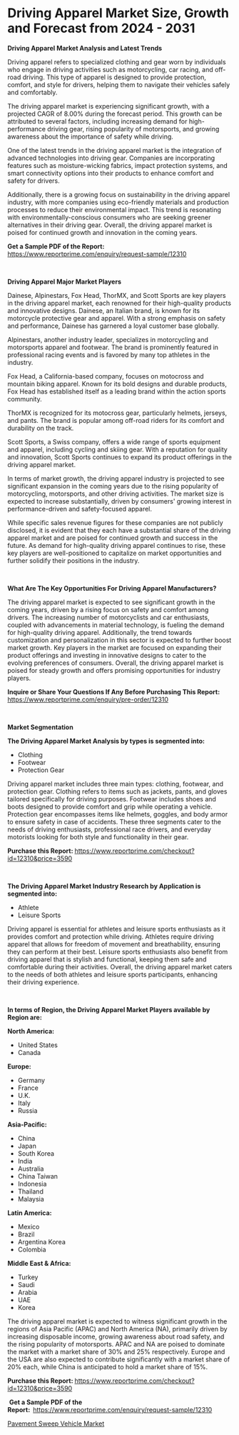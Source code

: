 <p><h1>Driving Apparel Market Size, Growth and Forecast from 2024 - 2031</h1></p><p><strong>Driving Apparel Market Analysis and Latest Trends</strong></p>
<p><p>Driving apparel refers to specialized clothing and gear worn by individuals who engage in driving activities such as motorcycling, car racing, and off-road driving. This type of apparel is designed to provide protection, comfort, and style for drivers, helping them to navigate their vehicles safely and comfortably.</p><p>The driving apparel market is experiencing significant growth, with a projected CAGR of 8.00% during the forecast period. This growth can be attributed to several factors, including increasing demand for high-performance driving gear, rising popularity of motorsports, and growing awareness about the importance of safety while driving.</p><p>One of the latest trends in the driving apparel market is the integration of advanced technologies into driving gear. Companies are incorporating features such as moisture-wicking fabrics, impact protection systems, and smart connectivity options into their products to enhance comfort and safety for drivers.</p><p>Additionally, there is a growing focus on sustainability in the driving apparel industry, with more companies using eco-friendly materials and production processes to reduce their environmental impact. This trend is resonating with environmentally-conscious consumers who are seeking greener alternatives in their driving gear. Overall, the driving apparel market is poised for continued growth and innovation in the coming years.</p></p>
<p><strong>Get a Sample PDF of the Report:&nbsp;</strong> <a href="https://www.reportprime.com/enquiry/request-sample/12310">https://www.reportprime.com/enquiry/request-sample/12310</a></p>
<p>&nbsp;</p>
<p><strong>Driving Apparel Major Market Players</strong></p>
<p><p>Dainese, Alpinestars, Fox Head, ThorMX, and Scott Sports are key players in the driving apparel market, each renowned for their high-quality products and innovative designs. Dainese, an Italian brand, is known for its motorcycle protective gear and apparel. With a strong emphasis on safety and performance, Dainese has garnered a loyal customer base globally.</p><p>Alpinestars, another industry leader, specializes in motorcycling and motorsports apparel and footwear. The brand is prominently featured in professional racing events and is favored by many top athletes in the industry.</p><p>Fox Head, a California-based company, focuses on motocross and mountain biking apparel. Known for its bold designs and durable products, Fox Head has established itself as a leading brand within the action sports community.</p><p>ThorMX is recognized for its motocross gear, particularly helmets, jerseys, and pants. The brand is popular among off-road riders for its comfort and durability on the track.</p><p>Scott Sports, a Swiss company, offers a wide range of sports equipment and apparel, including cycling and skiing gear. With a reputation for quality and innovation, Scott Sports continues to expand its product offerings in the driving apparel market.</p><p>In terms of market growth, the driving apparel industry is projected to see significant expansion in the coming years due to the rising popularity of motorcycling, motorsports, and other driving activities. The market size is expected to increase substantially, driven by consumers' growing interest in performance-driven and safety-focused apparel.</p><p>While specific sales revenue figures for these companies are not publicly disclosed, it is evident that they each have a substantial share of the driving apparel market and are poised for continued growth and success in the future. As demand for high-quality driving apparel continues to rise, these key players are well-positioned to capitalize on market opportunities and further solidify their positions in the industry.</p></p>
<p>&nbsp;</p>
<p><strong>What Are The Key Opportunities For Driving Apparel Manufacturers?</strong></p>
<p><p>The driving apparel market is expected to see significant growth in the coming years, driven by a rising focus on safety and comfort among drivers. The increasing number of motorcyclists and car enthusiasts, coupled with advancements in material technology, is fueling the demand for high-quality driving apparel. Additionally, the trend towards customization and personalization in this sector is expected to further boost market growth. Key players in the market are focused on expanding their product offerings and investing in innovative designs to cater to the evolving preferences of consumers. Overall, the driving apparel market is poised for steady growth and offers promising opportunities for industry players.</p></p>
<p><strong>Inquire or Share Your Questions If Any Before Purchasing This Report:</strong> <a href="https://www.reportprime.com/enquiry/pre-order/12310">https://www.reportprime.com/enquiry/pre-order/12310</a></p>
<p>&nbsp;</p>
<p><strong>Market Segmentation</strong></p>
<p><strong>The Driving Apparel Market Analysis by types is segmented into:</strong></p>
<p><ul><li>Clothing</li><li>Footwear</li><li>Protection Gear</li></ul></p>
<p><p>Driving apparel market includes three main types: clothing, footwear, and protection gear. Clothing refers to items such as jackets, pants, and gloves tailored specifically for driving purposes. Footwear includes shoes and boots designed to provide comfort and grip while operating a vehicle. Protection gear encompasses items like helmets, goggles, and body armor to ensure safety in case of accidents. These three segments cater to the needs of driving enthusiasts, professional race drivers, and everyday motorists looking for both style and functionality in their gear.</p></p>
<p><strong>Purchase this Report:&nbsp;</strong><a href="https://www.reportprime.com/checkout?id=12310&price=3590">https://www.reportprime.com/checkout?id=12310&price=3590</a></p>
<p>&nbsp;</p>
<p><strong>The Driving Apparel Market Industry Research by Application is segmented into:</strong></p>
<p><ul><li>Athlete</li><li>Leisure Sports</li></ul></p>
<p><p>Driving apparel is essential for athletes and leisure sports enthusiasts as it provides comfort and protection while driving. Athletes require driving apparel that allows for freedom of movement and breathability, ensuring they can perform at their best. Leisure sports enthusiasts also benefit from driving apparel that is stylish and functional, keeping them safe and comfortable during their activities. Overall, the driving apparel market caters to the needs of both athletes and leisure sports participants, enhancing their driving experience.</p></p>
<p>&nbsp;</p>
<p><strong>In terms of Region, the Driving Apparel Market Players available by Region are:</strong></p>
<p>
    <p> <strong> North America: </strong>
        <ul>
            <li>United States</li>
            <li>Canada</li>
        </ul>
        </p> 
    <p> <strong> Europe: </strong>
        <ul>
            <li>Germany</li>
            <li>France</li>
            <li>U.K.</li>
            <li>Italy</li>
            <li>Russia</li>
        </ul>
        </p> 
    <p> <strong> Asia-Pacific: </strong>
        <ul>
            <li>China</li>
            <li>Japan</li>
            <li>South Korea</li>
            <li>India</li>
            <li>Australia</li>
            <li>China Taiwan</li>
            <li>Indonesia</li>
            <li>Thailand</li>
            <li>Malaysia</li>
        </ul>
        </p> 
    <p> <strong> Latin America: </strong>
        <ul>
            <li>Mexico</li>
            <li>Brazil</li>
            <li>Argentina Korea</li>
            <li>Colombia</li>
        </ul>
        </p> 
    <p> <strong> Middle East & Africa: </strong>
        <ul>
            <li>Turkey</li>
            <li>Saudi</li>
            <li>Arabia</li>
            <li>UAE</li>
            <li>Korea</li>
        </ul>
    </p>
    </p>
<p><p>The driving apparel market is expected to witness significant growth in the regions of Asia Pacific (APAC) and North America (NA), primarily driven by increasing disposable income, growing awareness about road safety, and the rising popularity of motorsports. APAC and NA are poised to dominate the market with a market share of 30% and 25% respectively. Europe and the USA are also expected to contribute significantly with a market share of 20% each, while China is anticipated to hold a market share of 15%.</p></p>
<p><strong>Purchase this Report: </strong><a href="https://www.reportprime.com/checkout?id=12310&price=3590">https://www.reportprime.com/checkout?id=12310&price=3590</a></p>
<p>&nbsp;<strong>Get a Sample PDF of the Report:&nbsp;&nbsp;</strong><a href="https://www.reportprime.com/enquiry/request-sample/12310">https://www.reportprime.com/enquiry/request-sample/12310</a></p>
<p><strong></strong></p>
<p><p><a href="https://cautious-neon-760.notion.site/Pavement-Sweep-Vehicle-Market-Size-and-Growth-Market-Segmentation-Regional-and-Country-Breakdowns--9ab29b06f84344989a6dd750b0cf76ae">Pavement Sweep Vehicle Market</a></p></p>